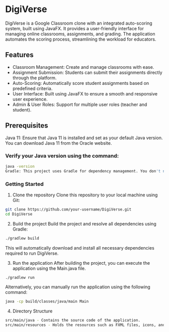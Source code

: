 # DigiVerse
DigiVerse is a Google Classroom clone with an integrated auto-scoring system, built using JavaFX. It provides a user-friendly interface for managing online classrooms, assignments, and grading. The application automates the scoring process, streamlining the workload for educators.

## Features
- Classroom Management: Create and manage classrooms with ease.
- Assignment Submission: Students can submit their assignments directly through the platform.
- Auto-Scoring: Automatically score student assignments based on predefined criteria.
- User Interface: Built using JavaFX to ensure a smooth and responsive user experience.
- Admin & User Roles: Support for multiple user roles (teacher and student).

## Prerequisites
Java 11: Ensure that Java 11 is installed and set as your default Java version. You can download Java 11 from the Oracle website.

### Verify your Java version using the command:

```bash
java -version
Gradle: This project uses Gradle for dependency management. You don't need to install Gradle manually as it comes with a wrapper included in the project.
```

### Getting Started
1. Clone the repository
Clone this repository to your local machine using Git:

```bash
git clone https://github.com/your-username/DigiVerse.git
cd DigiVerse
```

2. Build the project
Build the project and resolve all dependencies using Gradle:

```bash
./gradlew build
```
This will automatically download and install all necessary dependencies required to run DigiVerse.

3. Run the application
After building the project, you can execute the application using the Main.java file.

```bash
./gradlew run
```

Alternatively, you can manually run the application using the following command:
```bash
java -cp build/classes/java/main Main
```

4. Directory Structure
```bash
src/main/java - Contains the source code of the application.
src/main/resources - Holds the resources such as FXML files, icons, and stylesheets.
```
